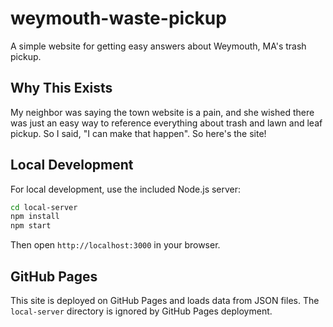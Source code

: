 # weymouth-waste-pickup
A simple website for getting easy answers about Weymouth, MA's trash pickup.

## Why This Exists

My neighbor was saying the town website is a pain, and she wished there was just an easy way to reference everything about trash and lawn and leaf pickup. So I said, "I can make that happen". So here's the site!

## Local Development

For local development, use the included Node.js server:

```bash
cd local-server
npm install
npm start
```

Then open `http://localhost:3000` in your browser.

## GitHub Pages

This site is deployed on GitHub Pages and loads data from JSON files. The `local-server` directory is ignored by GitHub Pages deployment.
